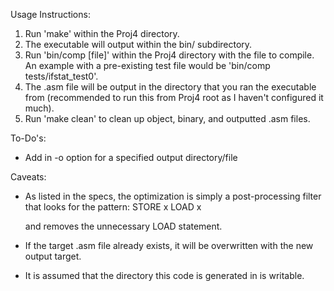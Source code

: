 Usage Instructions:
  1. Run 'make' within the Proj4 directory.
  2. The executable will output within the bin/ subdirectory.
  3. Run 'bin/comp [file]' within the Proj4 directory with the file to compile.
      An example with a pre-existing test file would be 'bin/comp tests/ifstat_test0'.
  4. The .asm file will be output in the directory that you ran the executable from (recommended to run this from Proj4 root as I haven't
     configured it much).
  5. Run 'make clean' to clean up object, binary, and outputted .asm files.

To-Do's:
  - Add in -o option for a specified output directory/file

Caveats:
  - As listed in the specs, the optimization is simply a post-processing filter that looks for the pattern:
    STORE x
    LOAD x

    and removes the unnecessary LOAD statement.
  - If the target .asm file already exists, it will be overwritten with the new output target.
  - It is assumed that the directory this code is generated in is writable.
